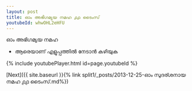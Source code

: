 ```yaml
---
layout: post
title: ഓം അഭിഗമ്യയ നമഹ ൧൧ ടൈംസ്
youtubeId: whwOHL2eHFU
---
```

 
 
 ഓം അഭിഗമ്യയ നമഹ 
 
 -  ആരെയാണ് എളുപ്പത്തിൽ നേടാൻ കഴിയുക 
 
  
 
  
 
 
 
 
 
 


{% include youtubePlayer.html id=page.youtubeId %}
 
[Next]({{ site.baseurl }}{% link  split1/_posts/2013-12-25-ഓം സുദര്ശനായ നമഹ ൧൧ ടൈംസ്.md%})
 

